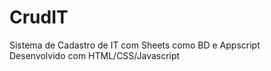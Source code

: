 # CrudIT
Sistema de Cadastro de IT com Sheets como BD e Appscript <br>
Desenvolvido com HTML/CSS/Javascript

